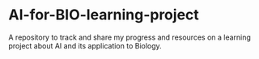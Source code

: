 # AI-for-BIO-learning-project
A repository to track and share my progress and resources on a learning project about AI and its application to Biology.
